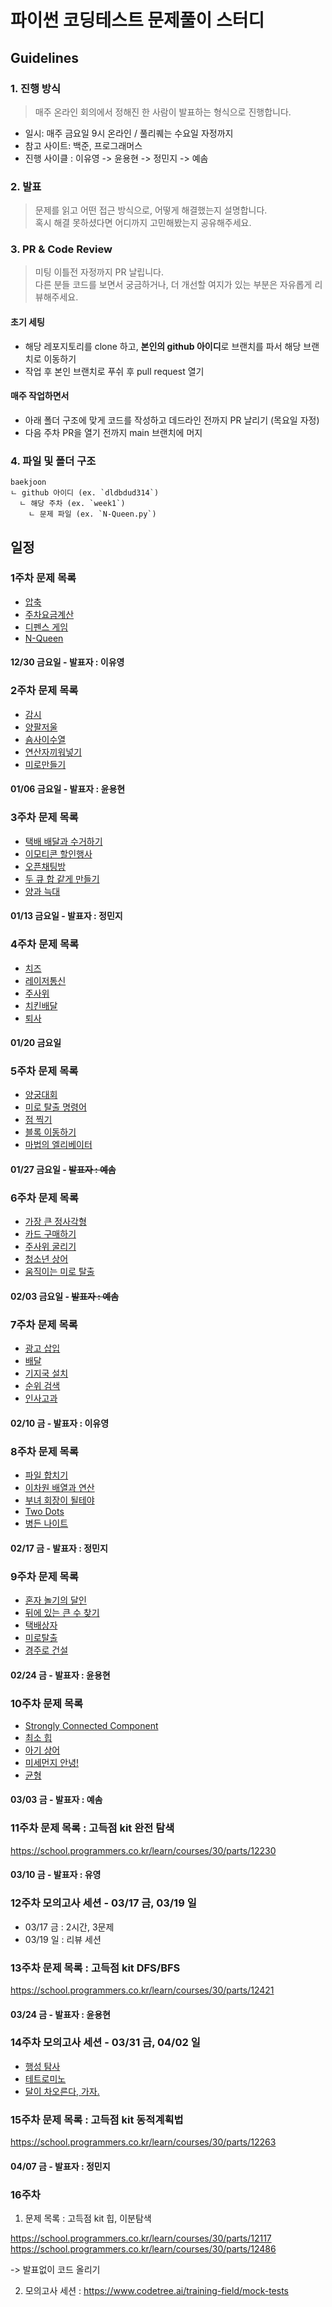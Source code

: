 # 파이썬 코딩테스트 문제풀이 스터디

## Guidelines

### 1. 진행 방식

> 매주 온라인 회의에서 정해진 한 사람이 발표하는 형식으로 진행합니다.

- 일시: 매주 금요일 9시 온라인 / 풀리퀘는 수요일 자정까지
- 참고 사이트: 백준, 프로그래머스
- 진행 사이클 : 이유영 -> 윤용현 -> 정민지 -> 예솜

### 2. 발표

> 문제를 읽고 어떤 접근 방식으로, 어떻게 해결했는지 설명합니다.<br>혹시 해결 못하셨다면 어디까지 고민해봤는지 공유해주세요.<br>

### 3. PR & Code Review

> 미팅 이틀전 자정까지 PR 날립니다.<br>
> 다른 분들 코드를 보면서 궁금하거나, 더 개선할 여지가 있는 부분은 자유롭게 리뷰해주세요.<br>

#### 초기 세팅

- 해당 레포지토리를 clone 하고, **본인의 github 아이디**로 브랜치를 파서 해당 브랜치로 이동하기
- 작업 후 본인 브랜치로 푸쉬 후 pull request 열기

#### 매주 작업하면서

- 아래 폴더 구조에 맞게 코드를 작성하고 데드라인 전까지 PR 날리기 (목요일 자정)
- 다음 주차 PR을 열기 전까지 main 브랜치에 머지

### 4. 파일 및 폴더 구조

````
baekjoon
ㄴ github 아이디 (ex. `dldbdud314`)
  ㄴ 해당 주차 (ex. `week1`)
    ㄴ 문제 파일 (ex. `N-Queen.py`)
````

## 일정

### 1주차 문제 목록

- [압축](https://school.programmers.co.kr/learn/courses/30/lessons/17684)
- [주차요금계산](https://school.programmers.co.kr/learn/courses/30/lessons/92341)
- [디펜스 게임](https://school.programmers.co.kr/learn/courses/30/lessons/142085)
- [N-Queen](https://school.programmers.co.kr/learn/courses/30/lessons/12952)

#### 12/30 금요일 - 발표자 : 이유영

### 2주차 문제 목록

- [감시](https://www.acmicpc.net/problem/15683)
- [양팔저울](https://www.acmicpc.net/problem/2629)
- [숌사이수열](https://www.acmicpc.net/problem/1469)
- [연산자끼워넣기](https://www.acmicpc.net/problem/14888)
- [미로만들기](https://www.acmicpc.net/problem/1347)

#### 01/06 금요일 - 발표자 : 윤용현

### 3주차 문제 목록

- [택배 배달과 수거하기](https://school.programmers.co.kr/learn/courses/30/lessons/150369)
- [이모티콘 할인행사](https://school.programmers.co.kr/learn/courses/30/lessons/150368)
- [오픈채팅방](https://school.programmers.co.kr/learn/courses/30/lessons/42888)
- [두 큐 합 같게 만들기](https://school.programmers.co.kr/learn/courses/30/lessons/118667)
- [양과 늑대](https://school.programmers.co.kr/learn/courses/30/lessons/92343)

#### 01/13 금요일 - 발표자 : 정민지

### 4주차 문제 목록

- [치즈](https://www.acmicpc.net/problem/2638)
- [레이저통신](https://www.acmicpc.net/problem/6087)
- [주사위](https://www.acmicpc.net/problem/1041)
- [치킨배달](https://www.acmicpc.net/problem/15686)
- [퇴사](https://www.acmicpc.net/problem/14501)

#### 01/20 금요일

### 5주차 문제 목록

- [양궁대회](https://school.programmers.co.kr/learn/courses/30/lessons/92342)
- [미로 탈출 명령어](https://school.programmers.co.kr/learn/courses/30/lessons/150365)
- [점 찍기](https://school.programmers.co.kr/learn/courses/30/lessons/140107)
- [블록 이동하기](https://school.programmers.co.kr/learn/courses/30/lessons/60063)
- [마법의 엘리베이터](https://school.programmers.co.kr/learn/courses/30/lessons/148653)

#### 01/27 금요일 - ~~발표자 : 예솜~~

### 6주차 문제 목록

- [가장 큰 정사각형](https://www.acmicpc.net/problem/1915)
- [카드 구매하기](https://www.acmicpc.net/problem/11052)
- [주사위 굴리기](https://www.acmicpc.net/problem/14499)
- [청소년 상어](https://www.acmicpc.net/problem/19236)
- [움직이는 미로 탈출](https://www.acmicpc.net/problem/16954)

#### 02/03 금요일 - ~~발표자 : 예솜~~

### 7주차 문제 목록

- [광고 삽입](https://school.programmers.co.kr/learn/courses/30/lessons/72414)
- [배달](https://school.programmers.co.kr/learn/courses/30/lessons/12978)
- [기지국 설치](https://school.programmers.co.kr/learn/courses/30/lessons/12979)
- [순위 검색](https://school.programmers.co.kr/learn/courses/30/lessons/72412)
- [인사고과](https://school.programmers.co.kr/learn/courses/30/lessons/152995)

#### 02/10 금 - 발표자 : 이유영 

### 8주차 문제 목록

- [파일 합치기](https://www.acmicpc.net/problem/11066)
- [이차원 배열과 연산](https://www.acmicpc.net/problem/17140)
- [부녀 회장이 될테야](https://www.acmicpc.net/problem/2775)
- [Two Dots](https://www.acmicpc.net/problem/16929)
- [병든 나이트](https://www.acmicpc.net/problem/1783)

#### 02/17 금 - 발표자 : 정민지

### 9주차 문제 목록

- [혼자 놀기의 달인](https://school.programmers.co.kr/learn/courses/30/lessons/131130)
- [뒤에 있는 큰 수 찾기](https://school.programmers.co.kr/learn/courses/30/lessons/154539)
- [택배상자](https://school.programmers.co.kr/learn/courses/30/lessons/131704)
- [미로탈출](https://school.programmers.co.kr/learn/courses/30/lessons/159993)
- [경주로 건설](https://school.programmers.co.kr/learn/courses/30/lessons/67259)

#### 02/24 금 - 발표자 : 윤용현 

### 10주차 문제 목록

- [Strongly Connected Component](https://www.acmicpc.net/problem/2150)
- [최소 힙](https://www.acmicpc.net/problem/1927)
- [아기 상어](https://www.acmicpc.net/problem/16236)
- [미세먼지 안녕!](https://www.acmicpc.net/problem/17144)
- [균형](https://www.acmicpc.net/problem/22968)

#### 03/03 금 - 발표자 : 예솜 

### 11주차 문제 목록 : 고득점 kit 완전 탐색

https://school.programmers.co.kr/learn/courses/30/parts/12230

#### 03/10 금 - 발표자 : 유영

### 12주차 모의고사 세션 - 03/17 금, 03/19 일

- 03/17 금 : 2시간, 3문제
- 03/19 일 : 리뷰 세션

### 13주차 문제 목록 : 고득점 kit DFS/BFS

https://school.programmers.co.kr/learn/courses/30/parts/12421

#### 03/24 금 - 발표자 : 윤용현

### 14주차 모의고사 세션 - 03/31 금, 04/02 일

- [행성 탐사](https://www.acmicpc.net/problem/5549)
- [테트로미노](https://www.acmicpc.net/problem/14500)
- [달이 차오른다, 가자.](https://www.acmicpc.net/problem/1194)

### 15주차 문제 목록 : 고득점 kit 동적계획법

https://school.programmers.co.kr/learn/courses/30/parts/12263

#### 04/07 금 - 발표자 : 정민지 

### 16주차 

1. 문제 목록 : 고득점 kit 힙, 이분탐색

https://school.programmers.co.kr/learn/courses/30/parts/12117
https://school.programmers.co.kr/learn/courses/30/parts/12486

-> 발표없이 코드 올리기

2. 모의고사 세션 : https://www.codetree.ai/training-field/mock-tests

